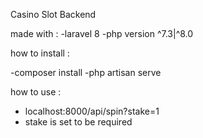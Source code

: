 Casino Slot Backend

made with :
-laravel 8
-php version ^7.3|^8.0


how to install :

-composer install
-php artisan serve

how to use : 
- localhost:8000/api/spin?stake=1
- stake is set to be required
